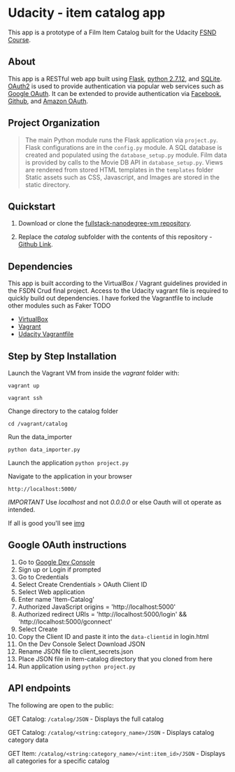 # Udacity - item catalog app
This app is a prototype of a Film Item Catalog built for the Udacity [FSND Course](#).

## About
This app is a RESTful web app built using [Flask](http://flask.pocoo.org/), [python 2.7.12](https://www.python.org/downloads/release/python-2712/), and [SQLite](https://www.sqlite.org/). [OAuth2](https://github.com/joestump/python-oauth2) is used to provide authentication via popular web services such as [Google OAuth](https://developers.google.com/identity/protocols/OAuth2). It can be extended to provide authentication via [Facebook](https://developers.facebook.com/docs/facebook-login/manually-build-a-login-flow/), [Github](https://developer.github.com/apps/building-integrations/setting-up-and-registering-oauth-apps/), and [Amazon OAuth](http://login.amazon.com/).

## Project Organization
> The main Python module runs the Flask application via `project.py`.
> Flask configurations are in the `config.py` module.
> A SQL database is created and populated using the `database_setup.py` module.
> Film data is provided by calls to the Movie DB API in `database_setup.py`.
> Views are rendered from stored HTML templates in the `templates` folder
> Static assets such as CSS, Javascript, and Images are stored in the static directory.


## Quickstart
1. Download or clone the [fullstack-nanodegree-vm repository](https://github.com/udacity/fullstack-nanodegree-vm).

2. Replace the *catalog* subfolder with the contents of this repository - [Github Link]().

## Dependencies
This app is built according to the VirtualBox / Vagrant guidelines provided in the FSDN Crud final project. Access to the Udacity vagrant file is required to quickly build out dependencies. I have forked the Vagrantfile to include other modules such as Faker TODO
- [VirtualBox](https://www.virtualbox.org/wiki/Downloads)
- [Vagrant](https://www.vagrantup.com/)
- [Udacity Vagrantfile](https://github.com/udacity/fullstack-nanodegree-vm)

## Step by Step Installation

Launch the Vagrant VM from inside the *vagrant* folder with:

`vagrant up`

`vagrant ssh`

Change directory to the catalog folder

`cd /vagrant/catalog`

Run the data_importer

`python data_importer.py`

Launch the application
`python project.py`

Navigate to the application in your browser

`http://localhost:5000/`

*IMPORTANT* Use *localhost* and not *0.0.0.0* or else Oauth will ot operate as intended.

If all is good you'll see
[img]()


## Google OAuth instructions

1. Go to [Google Dev Console](https://console.developers.google.com)
2. Sign up or Login if prompted
3. Go to Credentials
4. Select Create Crendentials > OAuth Client ID
5. Select Web application
6. Enter name 'Item-Catalog'
7. Authorized JavaScript origins = 'http://localhost:5000'
8. Authorized redirect URIs = 'http://localhost:5000/login' && 'http://localhost:5000/gconnect'
9. Select Create
10. Copy the Client ID and paste it into the `data-clientid` in login.html
11. On the Dev Console Select Download JSON
12. Rename JSON file to client_secrets.json
13. Place JSON file in item-catalog directory that you cloned from here
14. Run application using `python project.py`

## API endpoints
The following are open to the public:

GET Catalog: `/catalog/JSON`
    - Displays the full catalog

GET Catalog: `/catalog/<string:category_name>/JSON`
    - Displays catalog category data

GET Item: `/catalog/<string:category_name>/<int:item_id>/JSON`
    - Displays all categories for a specific catalog
